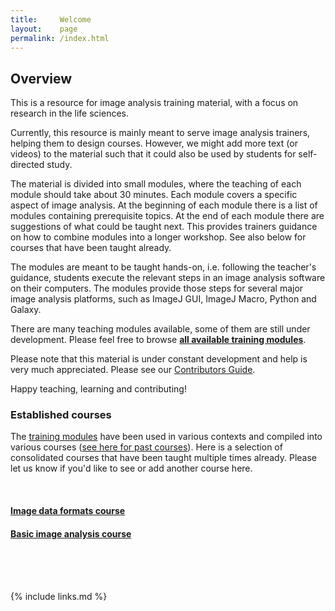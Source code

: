 ```yaml
---
title:     Welcome
layout:    page
permalink: /index.html
---
```


## Overview

This is a resource for image analysis training material, with a focus on research in the life sciences.

Currently, this resource is mainly meant to serve image analysis trainers, helping them to design courses. However, we might add more text (or videos) to the material such that it could also be used by students for self-directed study.

The material is divided into small modules, where the teaching of each module should take about 30 minutes. Each module covers a specific aspect of image analysis. At the beginning of each module there is a list of modules containing prerequisite topics. At the end of each module there are suggestions of what could be taught next. This provides trainers guidance on how to combine modules into a longer workshop. See also below for courses that have been taught already.

The modules are meant to be taught hands-on, i.e. following the teacher's guidance, students execute the relevant steps in an image analysis software on their computers. The modules provide those steps for several major image analysis platforms, such as ImageJ GUI, ImageJ Macro, Python and Galaxy.

There are many teaching modules available, some of them are still under development. Please feel free to browse **[all available training modules](all-modules/index.html)**.

Please note that this material is under constant development and help is very much appreciated. Please see our [Contributors Guide](CONTRIBUTING.md).

Happy teaching, learning and contributing!

### Established courses 

The [training modules](all-modules/index.html) have been used in various contexts and compiled into various courses ([see here for past courses](https://github.com/NEUBIAS/training-resources/tree/master/courses)). Here is a selection of consolidated courses that have been taught multiple times already. Please let us know if you'd like to see or add another course here.

<br>

#### [Image data formats course](image-data-formats-course/index.html)

#### [Basic image analysis course](basic-image-analysis-course/index.html)

<br><br><br>

{% include links.md %}
